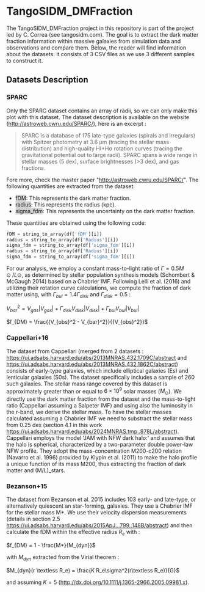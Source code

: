 # TangoSIDM_DMFraction


The TangoSIDM_DMFraction project in this repository is part of the project led by C. Correa (see tangosidm.com). The goal is to extract the dark matter fraction information within massive galaxies from simulation data and observations and compare them. Below, the reader will find information about the datasets: it consists of 3 CSV files as we use 3 different samples to construct it.


## Datasets Description

### SPARC 
Only the SPARC dataset contains an array of radii, so we can only make this plot with this dataset. The dataset description is available on the website (http://astroweb.cwru.edu/SPARC/), here is an excerpt :
> SPARC is a database of 175 late-type galaxies (spirals and irregulars) with Spitzer photometry at 3.6 µm (tracing the stellar mass distribution) and high-quality HI+Hα rotation curves (tracing the gravitational potential out to large radii). SPARC spans a wide range in stellar masses (5 dex), surface brightnesses (>3 dex), and gas fractions.

Fore more, check the master paper "http://astroweb.cwru.edu/SPARC/".
The following quantities are extracted from the dataset:

- <span style="background-color: lightgray">fDM</span>: This represents the dark matter fraction.
- <span style="background-color: lightgray">radius</span>: This represents the radius (kpc).
- <span style="background-color: lightgray">sigma_fdm</span>: This represents the uncertainty on the dark matter fraction.

These quantities are obtained using the following code:
```python
fDM = string_to_array(df['fDM'][i])
radius = string_to_array(df['Radius'][i])
sigma_fdm = string_to_array(df['sigma_fdm'][i])
radius = string_to_array(df['Radius'][i])
sigma_fdm = string_to_array(df['sigma_fdm'][i])
```

For our analysis, we employ a constant mass-to-light ratio of $Γ = 0.5 M⊙/L⊙$, as determined by stellar population synthesis models (Schombert & McGaugh 2014) based on a Chabrier IMF. Following Lelli et al. (2016) and utilizing their rotation curve calculations, we compute the fraction of dark matter using, with $\Gamma_{bul} = 1.4\Gamma_{disk}$ and $\Gamma_{disk} = 0.5$ : 

$V_{bar}^2 = V_{gas}|V_{gas}| + \Gamma_{disk}V_{disk}|V_{disk}| + \Gamma_{bul}V_{bul}|V_{bul}|$

$f_{DM} = \frac{{V_{obs}^2 - V_{bar}^2}}{{V_{obs}^2}}$


###  Cappellari+16


The dataset from Cappellari (merged from 2 datasets : https://ui.adsabs.harvard.edu/abs/2013MNRAS.432.1709C/abstract and https://ui.adsabs.harvard.edu/abs/2013MNRAS.432.1862C/abstract) consists of early-type galaxies, which include elliptical galaxies (Es) and lenticular galaxies (S0s). The dataset specifically includes a sample of 260 such galaxies. The stellar mass range covered by this dataset is approximately greater than or equal to $6 \times 10^9$ solar masses ($M_{\odot}$). We directly use the dark matter fraction from the dataset and the mass-to-light ratio (Cappellari assuming a Salpeter IMF) and using also the luminosity in the r-band, we derive the stellar mass. To have the stellar masses calculated assuming a Chabrier IMF we need to substract the stellar mass from 0.25 dex (section 4.1 in this work https://ui.adsabs.harvard.edu/abs/2024MNRAS.tmp..878L/abstract). Cappellari employs the model 'JAM with NFW dark halo:' and assumes that the halo is spherical, characterized by a two-parameter double power-law NFW profile. They adopt the mass-concentration M200-c200 relation (Navarro et al. 1996) provided by Klypin et al. (2011) to make the halo profile a unique function of its mass M200, thus extracting the fraction of dark matter and (M/L)_stars.



### Bezanson+15

The dataset from Bezanson et al. 2015 includes 103  early- and late-type, or alternatively quiescent an 
star-forming, galaxies. They use a Chabrier IMF for the stellar mass M*. We use their velocity dispersion measurements (details in section 2.5 https://ui.adsabs.harvard.edu/abs/2015ApJ...799..148B/abstract) and then calculate the fDM within the effective radius $R_e$ with : 

$f_{DM} = 1 - \frac{M*}{M_{dyn}}$

with $M_{dyn}$ extracted from the Virial theorem : 

$M_{dyn}(r \textless R_e) = \frac{K R_e\sigma^2(r\textless R_e)}{G}$

and assuming $K = 5$ (http://dx.doi.org/10.1111/j.1365-2966.2005.09981.x).
